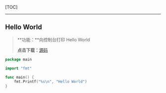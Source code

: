 [TOC]

------

## Hello World

> **功能：**向控制台打印 Hello World
>
> **点击下载：**[源码](https://dudebing99.github.io/blog/archives/go/hello_world/hello_world.go)

```go
package main

import "fmt"

func main() {
    fmt.Printf("%s\n", "Hello World")
}
```


